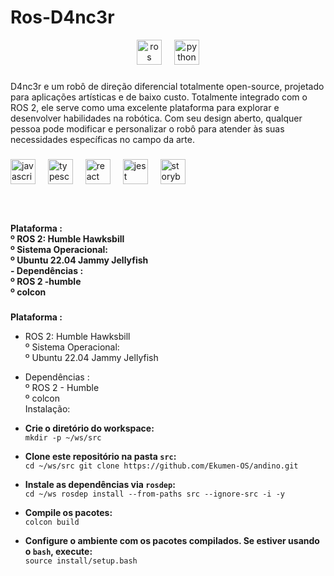 # Ros-D4nc3r

<div align="center">
  <img src="https://cdn.simpleicons.org/ros/22314E" height="40" alt="ros logo"  />
  <img width="12" />
  <img src="https://cdn.jsdelivr.net/gh/devicons/devicon/icons/python/python-original.svg" height="40" alt="python logo"  />
</div>

###

<p align="left">D4nc3r e um robô de direção diferencial totalmente open-source, projetado para aplicações artísticas e de baixo custo. Totalmente integrado com o ROS 2, ele serve como uma excelente plataforma para explorar e desenvolver habilidades na robótica. Com seu design aberto, qualquer pessoa pode modificar e personalizar o robô para atender às suas necessidades específicas no campo da arte.</p>

###

<div align="left">
  <img src="https://cdn.jsdelivr.net/gh/devicons/devicon/icons/javascript/javascript-original.svg" height="40" alt="javascript logo"  />
  <img width="12" />
  <img src="https://cdn.jsdelivr.net/gh/devicons/devicon/icons/typescript/typescript-original.svg" height="40" alt="typescript logo"  />
  <img width="12" />
  <img src="https://cdn.jsdelivr.net/gh/devicons/devicon/icons/react/react-original.svg" height="40" alt="react logo"  />
  <img width="12" />
  <img src="https://cdn.jsdelivr.net/gh/devicons/devicon/icons/jest/jest-plain.svg" height="40" alt="jest logo"  />
  <img width="12" />
  <img src="https://cdn.jsdelivr.net/gh/devicons/devicon/icons/storybook/storybook-original.svg" height="40" alt="storybook logo"  />
</div>

###

<br clear="both">

<h4 align="left">Plataforma :<br> º ROS 2: Humble Hawksbill<br> º Sistema Operacional:<br> º Ubuntu 22.04 Jammy Jellyfish<br>  - Dependências : <br>  º ROS 2 -humble <br>  º colcon</h4>

###
<p><strong>Plataforma :</strong></p>
<ul>
<li>
<p>ROS 2: Humble Hawksbill<br>
º Sistema Operacional:<br>
º Ubuntu 22.04 Jammy Jellyfish</p>
</li>
<li>
<p>Dependências :<br>
º ROS 2 - Humble<br>
º colcon<br>
Instalação:</p>
</li>
<li>
<p><strong>Crie o diretório do workspace:</strong><br>
<code>mkdir -p ~/ws/src</code></p>
</li>
<li>
<p><strong>Clone este repositório na pasta <code>src</code>:</strong><br>
<code>cd ~/ws/src git clone https://github.com/Ekumen-OS/andino.git</code></p>
</li>
<li>
<p><strong>Instale as dependências via <code>rosdep</code>:</strong><br>
<code>cd ~/ws rosdep install --from-paths src --ignore-src -i -y</code></p>
</li>
<li>
<p><strong>Compile os pacotes:</strong><br>
<code>colcon build</code></p>
</li>
<li>
<p><strong>Configure o ambiente com os pacotes compilados. Se estiver usando o <code>bash</code>, execute:</strong><br>
<code>source install/setup.bash</code></p>
</li>
</ul>
